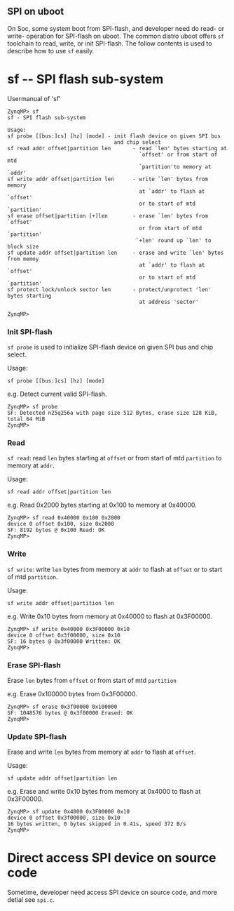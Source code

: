 SPI on uboot
-----------------------------------

On Soc, some system boot from SPI-flash, and developer need do read- or write-
operation for SPI-flash on uboot. The common distro uboot offers `sf` toolchain
to read, write, or init SPI-flash. The follow contents is used to describe
how to use `sf` easily.

# sf -- SPI flash sub-system

Usermanual of 'sf'

```
ZynqMP> sf
sf - SPI flash sub-system

Usage:
sf probe [[bus:]cs] [hz] [mode] - init flash device on given SPI bus
                                  and chip select
sf read addr offset|partition len       - read `len' bytes starting at
                                          `offset' or from start of mtd
                                          `partition'to memory at `addr'
sf write addr offset|partition len      - write `len' bytes from memory
                                          at `addr' to flash at `offset'
                                          or to start of mtd `partition'
sf erase offset|partition [+]len        - erase `len' bytes from `offset'
                                          or from start of mtd `partition'
                                         `+len' round up `len' to block size
sf update addr offset|partition len     - erase and write `len' bytes from memoy
                                          at `addr' to flash at `offset'
                                          or to start of mtd `partition'
sf protect lock/unlock sector len       - protect/unprotect 'len' bytes starting
                                          at address 'sector'

ZynqMP> 
```

### Init SPI-flash

`sf probe` is used to initialize SPI-flash device on given SPI bus and chip 
select.

Usage:

```
sf probe [[bus:]cs] [hz] [mode]
```

e.g. Detect current valid SPI-flash.

```
ZynqMP> sf probe
SF: Detected n25q256a with page size 512 Bytes, erase size 128 KiB, total 64 MiB
ZynqMP> 
```

### Read 

`sf read`: read `len` bytes starting at `offset` or from start of mtd 
`partition` to memory at `addr`.

Usage:

```
sf read addr offset|partition len
```

e.g. Read 0x2000 bytes starting at 0x100 to memory at 0x40000.

```
ZynqMP> sf read 0x40000 0x100 0x2000
device 0 offset 0x100, size 0x2000
SF: 8192 bytes @ 0x100 Read: OK
ZynqMP>
```

### Write

`sf write`: write `len` bytes from memory at `addr` to flash at `offset` or
to start of mtd `partition`.

Usage:

```
sf write addr offset|partition len
```

e.g. Write 0x10 bytes from memory at 0x40000 to flash at 0x3F00000.

```
ZynqMP> sf write 0x40000 0x3F00000 0x10
device 0 offset 0x3f00000, size 0x10
SF: 16 bytes @ 0x3f00000 Written: OK
ZynqMP>
```

### Erase SPI-flash

Erase `len` bytes from `offset` or from start of mtd `partition`

e.g. Erase 0x100000 bytes from 0x3F00000.

```
ZynqMP> sf erase 0x3f00000 0x100000
SF: 1048576 bytes @ 0x3f00000 Erased: OK
ZynqMP> 
```

### Update SPI-flash

Erase and write `len` bytes from memory at `addr` to flash at `offset`.

Usage:

```
sf update addr offset|partition len
```

e.g. Erase and write 0x10 bytes from memory at 0x4000 to flash at 0x3F00000.

```
ZynqMP> sf update 0x4000 0x3F00000 0x10
device 0 offset 0x3f00000, size 0x10
16 bytes written, 0 bytes skipped in 0.41s, speed 372 B/s
ZynqMP> 
```

# Direct access SPI device on source code

Sometime, developer need access SPI device on source code, and more detial see
`spi.c`.
